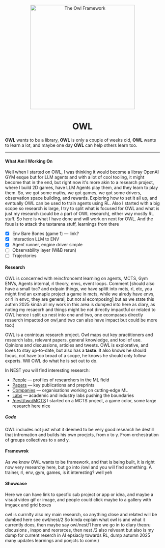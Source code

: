 <p align="center">
  <img src="https://www.bookroomartpress.co.uk/wp-content/uploads/2022/09/The-Owl-24in-WT.jpg" alt="The Owl Framework" width="340" />
</p>

<h1 align="center">OWL</h1>

<p align="center">

<b>OWL</b> wants to be a library, <b>OWL</b> is only a couple of weeks old, <b>OWL</b> wants to learn a lot, and maybe one day <b>OWL</b> can help others learn too.

</p>

<hr />

<h4 align="left">What Am I Working On</h4>

Well when I started on OWL, I was thinking it would become a libray OpenAI GYM esque but for LLM agents and with a lot of cool tooling, it might become that in the end, but right now it's more akin to a research project, where I build 2D games, have LLM Agents play them, and they learn to play them. So, we got some maths, we got games, we got some drivers, observation space building, and rewards. Exploring how to set it all up, and evntually OWL can be used to train agents using RL. Also I started with a big scope so research is large, I try to split what is focused for OWL and what is just my research (could be a part of OWL research), either way mostly RL stuff. So here is what I have done and will work on next for OWL. And the fous is to attack the textarena stuff, learnings from there

- [x] Env Bare Bones (game 1) — link?
- [x] Interaction LLM to ENV
- [x] Agent runner, engine driver simple
- [ ] Observability layer (W&B rerun)
- [ ] Trajectories

<h4 align="left">Research</h4>

OWL is concerned with reincfroncemt learning on agents,
MCTS, Gym ENVs, Agents internal, rl theory, envs, event loops. Comment [should also have a small toc? and exlpain things, we have splitt into mcts, rl, etc, you might find an exmaple project a game in mcts, while we alredy have envs, or rl in envc, they are general, but not al ecomposing] but as we state this autmn 2025 kinda all my work in this area is dumped into here as diary, as noting my resaecrh and things might be not directly impactful or related to OWL hence i split up nest into one and two, one ecompases directly resaerch impacted on owl,and two can also have impact but could be more too:)

<p align="left">
    OWL is a conintous research project. Owl maps out key practitioners and research labs, relevant papers, general knowledge, and tool of use. Opinions and discussions, articles and tweets. OWL is explorative, and loves to stay up-to-date, but also has a <b>taste</b>. It also knows he should focus, not have too broad of a scope, he knows he should only follow experts. Will OWL do what he is set out to do.

<p align="left">
  In NEST you will find interesting research:
</p>
<ul align="left">
  <li><a href="./nest/people">People</a> — profiles of researchers in the ML field</li>
  <li><a href="./nest/papers">Papers</a> — key publications and preprints</li>
  <li><a href="./nest/companies">Companies</a> — organisations working on cutting‑edge ML</li>
  <li><a href="./nest/labs">Labs</a> — academic and industry labs pushing the boundaries</li>
  <li><a href="./nest/two/mcts">/nest/two/MCTS</a> I started on a MCTS project, a game color, some large research here nice</li>
</ul>

</p>
<h5 align="left">Code</h5>
<p align="left">
    OWL includes not just what it deemed to be very good research he destill that infromation and builds his own proejcts, from x to y. From orchestration of groups collectives to x and y.
</p>

<h4 align="left">Framewrok</h4>

<p align="left">
    As we know OWL wants to be framework, and that is being built, it is right now very researchy here, but go into /owl and you will find something. A trainer, rl, env, gym, games, is it interesting? well yeh
</p>

<h4 align="left">Showcase</h4>

<p align="left">
    Here we can have link to specfic sub project or app or idea, and maybe a visual video gif or image, and people could click
    maybe to a gallery with imgaex and grid boxes
</p>

owl is currnlty also my main research, so anything close and related will be dumbed here see owl/nest/2
So kinda explain what owl is and what it currently does, then maybe say owl/nest/1 here we go in to diary theoru discusions , inspo and reorsrces, then nest /2 also relveant but also is my dump for current reserch in AI epsiacly towards RL, dump autumn 2025 many updates learnings and poejcts to come:)
